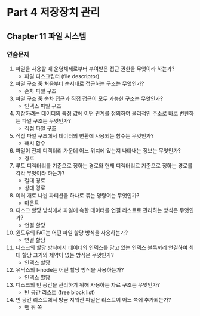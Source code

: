 # Part 4 저장장치 관리

## Chapter 11 파일 시스템

### 연습문제

1. 파일을 사용할 때 운영체제로부터 부여받은 접근 권한을 무엇이라 하는가?
    - 파일 디스크립터 (file descriptor)
2. 파일 구조 중 처음부터 순서대로 접근하는 구조는 무엇인가?
    - 순차 파일 구조
3. 파일 구조 중 순차 접근과 직접 접근이 모두 가능한 구조는 무엇인가?
    - 인덱스 파일 구조
4. 저장하려는 데이터의 특정 값에 어떤 관계를 정의하여 물리적인 주소로 바로 변환하는 파일 구조는 무엇인가?
    - 직접 파일 구조
5. 직접 파일 구조에서 데이터의 변환에 사용되는 함수는 무엇인가?
    - 해시 함수
6. 파일이 전체 디렉터리 가운데 어느 위치에 있는지 나타내는 정보는 무엇인가?
    - 경로
7. 루트 디렉터리를 기준으로 정하는 경로와 현재 디렉터리르 기준으로 정하는 경로를 각각 무엇이라 하는가?
    - 절대 경로
    - 상대 경로
8. 여러 개로 나뉜 파티션을 하나로 묶는 명령어는 무엇인가?
    - 마운트
9. 디스크 할당 방식에서 파일에 속한 데이터를 연결 리스트로 관리하는 방식은 무엇인가?
    - 연결 할당
10. 윈도우의 FAT는 어떤 파일 할당 방식을 사용하는가?
    - 연결 할당
11. 디스크의 할당 방식에서 데이터의 인덱스를 담고 있는 인덱스 블록끼리 연결하여 최대 할당 크기의 제약이 없는 방식은 무엇인가?
    - 인덱스 할당
12. 유닉스의 I-node는 어떤 할당 방식을 사용하는가?
    - 인덱스 할당
13. 디스크의 빈 공간을 관리하기 위해 사용하는 자료 구조는 무엇인가?
    - 빈 공간 리스트 (free block list)
14. 빈 공간 리스트에서 방금 지워진 파일은 리스트이 어느 쪽에 추가되는가?
    - 맨 뒤 쪽
